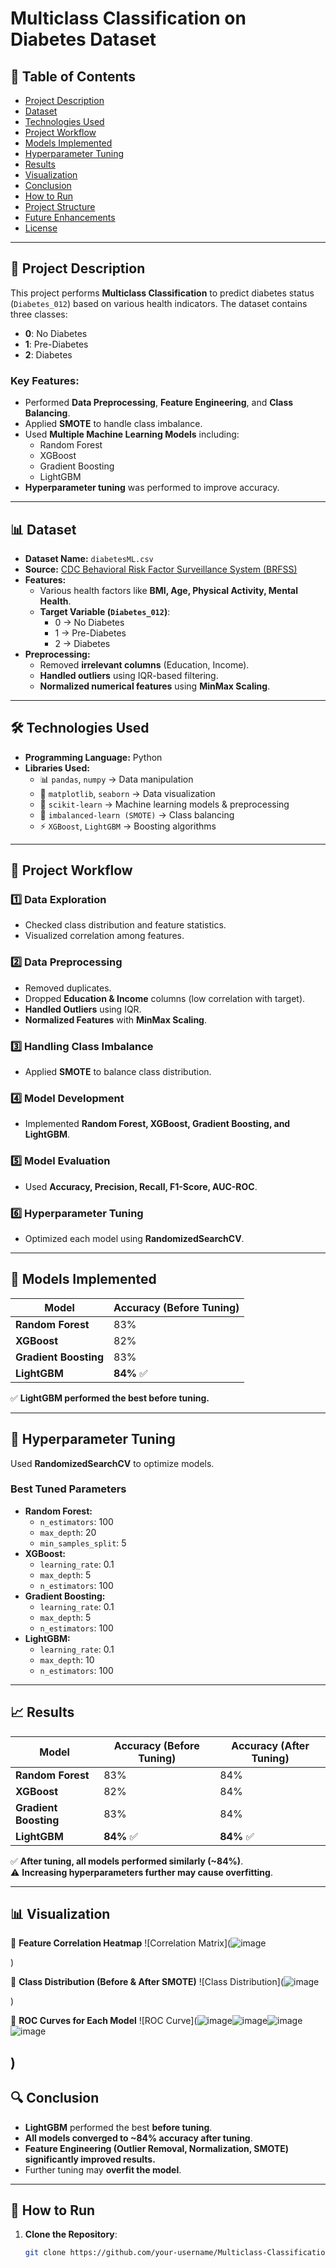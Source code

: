 # Multiclass Classification on Diabetes Dataset

## 📌 Table of Contents
- [Project Description](#project-description)
- [Dataset](#dataset)
- [Technologies Used](#technologies-used)
- [Project Workflow](#project-workflow)
- [Models Implemented](#models-implemented)
- [Hyperparameter Tuning](#hyperparameter-tuning)
- [Results](#results)
- [Visualization](#visualization)
- [Conclusion](#conclusion)
- [How to Run](#how-to-run)
- [Project Structure](#project-structure)
- [Future Enhancements](#future-enhancements)
- [License](#license)

---

## 📖 Project Description
This project performs **Multiclass Classification** to predict diabetes status (`Diabetes_012`) based on various health indicators. The dataset contains three classes:
- **0**: No Diabetes
- **1**: Pre-Diabetes
- **2**: Diabetes

### Key Features:
- Performed **Data Preprocessing**, **Feature Engineering**, and **Class Balancing**.
- Applied **SMOTE** to handle class imbalance.
- Used **Multiple Machine Learning Models** including:
  - Random Forest
  - XGBoost
  - Gradient Boosting
  - LightGBM
- **Hyperparameter tuning** was performed to improve accuracy.

---

## 📊 Dataset
- **Dataset Name:** `diabetesML.csv`
- **Source:** [CDC Behavioral Risk Factor Surveillance System (BRFSS)](https://www.kaggle.com/datasets/alexteboul/diabetes-health-indicators-dataset)
- **Features:**
  - Various health factors like **BMI, Age, Physical Activity, Mental Health**.
  - **Target Variable (`Diabetes_012`)**:
    - 0 → No Diabetes
    - 1 → Pre-Diabetes
    - 2 → Diabetes
- **Preprocessing:**
  - Removed **irrelevant columns** (Education, Income).
  - **Handled outliers** using IQR-based filtering.
  - **Normalized numerical features** using **MinMax Scaling**.

---

## 🛠 Technologies Used
- **Programming Language:** Python
- **Libraries Used:**
  - 📊 `pandas`, `numpy` → Data manipulation
  - 🎨 `matplotlib`, `seaborn` → Data visualization
  - 🤖 `scikit-learn` → Machine learning models & preprocessing
  - 🔄 `imbalanced-learn (SMOTE)` → Class balancing
  - ⚡ `XGBoost`, `LightGBM` → Boosting algorithms

---

## 🔄 Project Workflow
### **1️⃣ Data Exploration**
- Checked class distribution and feature statistics.
- Visualized correlation among features.

### **2️⃣ Data Preprocessing**
- Removed duplicates.
- Dropped **Education & Income** columns (low correlation with target).
- **Handled Outliers** using IQR.
- **Normalized Features** with **MinMax Scaling**.

### **3️⃣ Handling Class Imbalance**
- Applied **SMOTE** to balance class distribution.

### **4️⃣ Model Development**
- Implemented **Random Forest, XGBoost, Gradient Boosting, and LightGBM**.

### **5️⃣ Model Evaluation**
- Used **Accuracy, Precision, Recall, F1-Score, AUC-ROC**.

### **6️⃣ Hyperparameter Tuning**
- Optimized each model using **RandomizedSearchCV**.

---

## 🤖 Models Implemented
| Model | Accuracy (Before Tuning) |
|--------|--------------------------|
| **Random Forest** | 83% |
| **XGBoost** | 82% |
| **Gradient Boosting** | 83% |
| **LightGBM** | **84%** ✅ |

✅ **LightGBM performed the best before tuning.**

---

## 🎯 Hyperparameter Tuning
Used **RandomizedSearchCV** to optimize models.

### **Best Tuned Parameters**
- **Random Forest:**
  - `n_estimators`: 100
  - `max_depth`: 20
  - `min_samples_split`: 5
- **XGBoost:**
  - `learning_rate`: 0.1
  - `max_depth`: 5
  - `n_estimators`: 100
- **Gradient Boosting:**
  - `learning_rate`: 0.1
  - `max_depth`: 5
  - `n_estimators`: 100
- **LightGBM:**
  - `learning_rate`: 0.1
  - `max_depth`: 10
  - `n_estimators`: 100

---

## 📈 Results
| Model | Accuracy (Before Tuning) | Accuracy (After Tuning) |
|--------|--------------------------|--------------------------|
| **Random Forest** | 83% | 84% |
| **XGBoost** | 82% | 84% |
| **Gradient Boosting** | 83% | 84% |
| **LightGBM** | **84%** ✅ | **84%** ✅ |

✅ **After tuning, all models performed similarly (~84%)**.  
⚠ **Increasing hyperparameters further may cause overfitting**.

---

## 📊 Visualization
📌 **Feature Correlation Heatmap**
![Correlation Matrix](![image](https://github.com/user-attachments/assets/4052addb-b509-4be9-b575-c7e1f47b9064)

)

📌 **Class Distribution (Before & After SMOTE)**
![Class Distribution](![image](https://github.com/user-attachments/assets/cd42d10f-090f-4bc7-82ec-ed45f6029364)

)

📌 **ROC Curves for Each Model**
![ROC Curve](![image](https://github.com/user-attachments/assets/f16256eb-6d4f-4f0a-bce9-dbdc4e33c00b)![image](https://github.com/user-attachments/assets/a2454077-e460-45c3-9ce6-7fb9e73e49db)![image](https://github.com/user-attachments/assets/45b3a7f9-e7a0-4c04-9a3d-73aef11347d8)![image](https://github.com/user-attachments/assets/7a6c6e05-3ff5-42c2-90b2-e66142a84241)

 )
---

## 🔍 Conclusion
- **LightGBM** performed the best **before tuning**.
- **All models converged to ~84% accuracy after tuning**.
- **Feature Engineering (Outlier Removal, Normalization, SMOTE) significantly improved results.**
- Further tuning may **overfit the model**.

---

## 🚀 How to Run
1. **Clone the Repository**:
   ```bash
   git clone https://github.com/your-username/Multiclass-Classification.git
